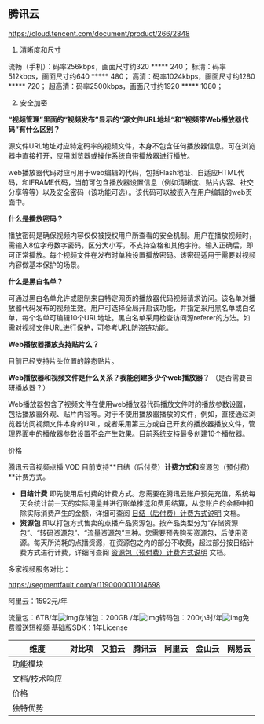 ## 腾讯云

https://cloud.tencent.com/document/product/266/2848



1. 清晰度和尺寸

流畅（手机）：码率256kbps，画面尺寸约320 ***** 240； 标清：码率512kbps，画面尺寸约640 ***** 480； 高清：码率1024kbps，画面尺寸约1280 ***** 720； 超高清：码率2500kbps，画面尺寸约1920 ***** 1080；

2. 安全加密

**“视频管理”里面的“视频发布”显示的“源文件URL地址“和”视频带Web播放器代码”有什么区别？**

源文件URL地址对应特定码率的视频文件，本身不包含任何播放器信息。可在浏览器中直接打开，应用浏览器或操作系统自带播放器进行播放。

web播放器代码对应可用于web编辑的代码，包括Flash地址、自适应HTML代码，和IFRAME代码，当前可包含播放器设置信息（例如清晰度、贴片内容、社交分享等等）以及安全密码（该功能可选）。该代码可以被嵌入在用户编辑的web页面中。

**什么是播放密码？**

播放密码是确保视频内容仅仅被授权用户所查看的安全机制。用户在播放视频时，需输入8位字母数字密码，区分大小写，不支持空格和其他字符。输入正确后，即可正常播放。每个视频文件在发布时单独设置播放密码。该密码适用于需要对视频内容做基本保护的场景。

**什么是黑白名单？**

可通过黑白名单允许或限制来自特定网页的播放器代码视频请求访问。该名单对播放器代码发布的视频生效。用户可选择全局开启该功能，并指定采用黑名单或白名单，每个名单可编辑10个URL地址。黑白名单采用检查访问源referer的方法。如需对视频文件URL进行保护，可参考[URL防盗链功能](http://cloud.tencent.com/doc/product/266/URL%E9%98%B2%E7%9B%97%E9%93%BE)。

**Web播放器播放支持贴片么？**

目前已经支持片头位置的静态贴片。

**Web播放器和视频文件是什么关系？我能创建多少个web播放器？** （是否需要自研播放器？）

Web播放器包含了视频文件在使用web播放器代码播放文件时的播放参数设置，包括播放器外观、贴片内容等。对于不使用播放器播放的文件，例如，直接通过浏览器访问视频文件本身的URL，或者采用第三方或自己开发的播放器播放文件，管理界面中的播放器参数设置不会产生效果。目前系统支持最多创建10个播放器。



价格

腾讯云音视频点播 VOD 目前支持**日结（后付费）**计费方式和**资源包（预付费）**计费方式。

- **日结计费** 即先使用后付费的计费方式。您需要在腾讯云账户预先充值，系统每天会统计前一天的实际用量并进行账单推送和费用结算，从您账户的余额中扣除实际消费产生的金额，详细可查阅 [日结（后付费）计费方式说明](https://cloud.tencent.com/document/product/266/14666) 文档。
- **资源包** 即以打包方式售卖的点播产品资源包。按产品类型分为“存储资源包”、“转码资源包”、“流量资源包”三种。您需要预先购买资源包，后使用资源。每天所消耗的点播资源，在资源包之内的部分不收费，超过部分按日结计费方式进行计费，详细可查阅 [资源包（预付费）计费方式说明](https://cloud.tencent.com/document/product/266/14667) 文档。





多家视频服务对比：

https://segmentfault.com/a/1190000011014698

阿里云：1592元/年

流量包：6TB/年![img](https://img.alicdn.com/tps/TB1osqTQpXXXXbDXpXXXXXXXXXX-14-12.png)存储包：200GB /年![img](https://img.alicdn.com/tps/TB1osqTQpXXXXbDXpXXXXXXXXXX-14-12.png)转码包：200小时/年![img](https://img.alicdn.com/tps/TB1osqTQpXXXXbDXpXXXXXXXXXX-14-12.png)免费赠送短视频 基础版SDK：1年License



|维度  | 对比项 | 又拍云 | 腾讯云 | 阿里云 | 金山云 | 网易云 |
|-----| ------ | ------ | ------ | ------ | ------ | ------ |
|功能模块|       |        |        |        |        |        |
|文档/技术响应|
|价格|
|独特优势|
